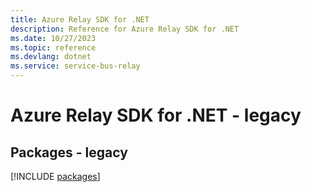 ```yaml
---
title: Azure Relay SDK for .NET
description: Reference for Azure Relay SDK for .NET
ms.date: 10/27/2023
ms.topic: reference
ms.devlang: dotnet
ms.service: service-bus-relay
---
```

# Azure Relay SDK for .NET - legacy
## Packages - legacy
[!INCLUDE [packages](relay-index.md)]